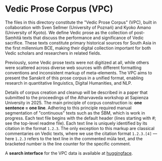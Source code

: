 # Vedic Prose Corpus (VPC)

The files in this directory constitute the "Vedic Prose Corpus" (VPC), built in collaboration with Sven Sellmer (University of Poznań) and Kyoko Amano (University of Kyoto). We define Vedic prose as the collection of post-Saṃhitā texts that discuss the performance and significance of Vedic sacrifice. These texts constitute primary historical sources for South Asia in the first millennium BCE, making their digital collection important for both Vedic scholars and researchers in related fields.

Previously, some Vedic prose texts were not digitized at all, while others were scattered across diverse web sources with different formatting conventions and inconsistent markup of meta-elements. The VPC aims to present the Sanskrit of this prose corpus in a unified format, enabling research in quantitative linguistics, Digital Humanities, and NLP.

Details of corpus creation and cleanup will be described in a paper that submitted to the proceedings of the Atharvaveda workshop at Sapienza University in 2025. The main principle of corpus construction is: **one sentence = one line**. Adhering to this principle required manual segmentation of "continuous" texts such as the ŚBM, which is work in progress. Each text file begins with the default header (lines starting with #; see the top-level readme file). Each text line is uniquely identified by its citation in the format `1.2.3`. The only exception to this markup are classical commentaries on Vedic texts, where we use the citation format `1.2.3.[4]` — here `1.2.3` refers to the text line in the commented mūla text, and the bracketed number is the line counter for the specific comment.

A **search interface** for the VPC data is available at [huggingface](https://huggingface.co/spaces/OliverHellwig/vpcsearch).